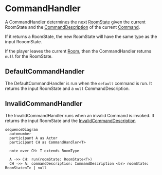 # CommandHandler

A CommandHandler determines the next [RoomState](../data/roomState.md) given the current RoomState
and the [CommandDescription](../data/commandDescription.md) of the current [Command](../data/command.md).

If it returns a RoomState, the new RoomState will have the same type as the input RooomState.

If the player leaves the current [Room](../data/room.md), then the CommandHandler returns `null` for the RoomState.

## DefaultCommandHandler

The DefaultCommandHandler is run when the `default` command is run. It returns the input RoomState and a `null` CommandDescription.

## InvalidCommandHandler

The InvalidCommandHandler runs when an invalid Command is invoked.
It returns the input RoomState and the [InvalidCommandDescription](../data/commandDescription.md#invalidcommanddescription)

```mermaid
sequenceDiagram
  autonumber
  participant A as Actor
  participant CH as CommandHandler<T>

  note over CH: T extends RoomType

  A ->> CH: run(roomState: RoomState<T>)
  CH ->> A: commandDescription: CommandDescription <br> roomState: RoomState<T> | null
```
